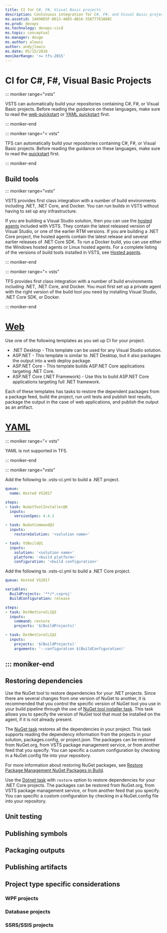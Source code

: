 ```yaml
---
title: CI for C#, F#, Visual Basic projects
description: Continuous integration for C#, F#, and Visual Basic projects
ms.assetid: 14698D5F-0613-4AD5-AB16-35877763888C
ms.prod: devops
ms.technology: devops-cicd
ms.topic: conceptual
ms.manager: douge
ms.author: alewis
author: andyjlewis
ms.date: 05/15/2018
monikerRange: '>= tfs-2015'
---
```


# CI for C#, F#, Visual Basic Projects

::: moniker range="vsts"

VSTS can automatically build your repositories containing C#, F#, or Visual Basic projects. Before reading the guidance on these languages, make sure to read the [web quickstart](../build/hello-world.md) or [YAML quickstart](../build/with-yaml.md) first.

::: moniker-end

::: moniker range="< vsts"

TFS can automatically build your repositories containing C#, F#, or Visual Basic projects. Before reading the guidance on these languages, make sure to read the [quickstart](../build/hello-world.md) first.

::: moniker-end

## Build tools

::: moniker range="vsts"

VSTS provides first class integration with a number of build environments including .NET, .NET Core, and Docker. You can run builds in VSTS without having to set up any infrastructure.

If you are building a Visual Studio solution, then you can use the [hosted agents](../concepts/agents/hosted.md) included with VSTS. They contain the latest released version of Visual Studio, or one of the earlier RTM versions. If you are building a .NET Core project, the hosted agents contain the latest release and several earlier releases of .NET Core SDK. To run a Docker build, you can use either the Windows hosted agents or Linux hosted agents. For a complete listing of the versions of build tools installed in VSTS, see [Hosted agents](../concepts/agents/hosted.md).

::: moniker-end

::: moniker range="< vsts"

TFS provides first class integration with a number of build environments including .NET, .NET Core, and Docker. You must first set up a private agent with the right version of the build tool you need by installing Visual Studio, .NET Core SDK, or Docker.

::: moniker-end

# [Web](#tab/web)

Use one of the following templates as you set up CI for your project.

* .NET Desktop - This template can be used for any Visual Studio solution.
* ASP.NET - This template is similar to .NET Desktop, but it also packages the output into a web deploy package.
* ASP.NET Core - This template builds ASP.NET Core applications targeting .NET Core.
* ASP.NET Core (.NET Framework) - Use this to build ASP.NET Core applications targeting full .NET framework.

Each of these templates has tasks to restore the dependent packages from a package feed, build the project, run unit tests and publish test results, package the output in the case of web applications, and publish the output as an artifact.

# [YAML](#tab/yaml)

::: moniker range="< vsts"

YAML is not supported in TFS.

::: moniker-end

::: moniker range="vsts"

Add the following to .vsts-ci.yml to build a .NET project.

```yaml
queue:
  name: Hosted VS2017

steps:
- task: NuGetToolInstaller@0
  inputs:
    versionSpec: 4.4.1

- task: NuGetCommand@2
  inputs:
    restoreSolution: '<solution name>'

- task: VSBuild@1
  inputs:
    solution: '<solution name>'
    platform: '<build platform>'
    configuration: '<build configuration>'
```

Add the following to .vsts-ci.yml to build a .NET Core project.

```yaml
queue: Hosted VS2017

variables:
  BuildProjects: '**/*.csproj'
  BuildConfiguration: release

steps:
- task: DotNetCoreCLI@2
  inputs:
    command: restore
    projects: '$(BuildProjects)'

- task: DotNetCoreCLI@2
  inputs:
    projects: '$(BuildProjects)'
    arguments: '--configuration $(BuildConfiguration)'
```

::: moniker-end
---

## Restoring dependencies

Use the NuGet tool to restore dependencies for your .NET projects. Since there are several changes from one version of NuGet to another, it is recommended that you control the specific version of NuGet tool you use in your build pipeline through the use of [NuGet tool installer task](https://github.com/Microsoft/vsts-tasks/tree/master/Tasks/NuGetToolInstallerV0). This task allows you to specify the version of NuGet tool that must be installed on the agent, if it is not already present.

The [NuGet task](https://github.com/Microsoft/vsts-tasks/tree/master/Tasks/NuGetV0) restores all the dependencies in your project. This task supports reading the dependency information from the projects in your solution, packages.config, or project.json. The packages can be restored from NuGet.org, from VSTS package management service, or from another feed that you specify. You can specific a custom configuration by checking in a NuGet.config file into your repository.

For more information about restoring NuGet packages, see [Restore Package Management NuGet Packages in Build](../packages/nuget-restore.md).

Use the [Dotnet task](../tasks/build/dotnet-core.md) with `restore` option to restore dependencies for your .NET Core projects. The packages can be restored from NuGet.org, from VSTS package management service, or from another feed that you specify. You can specific a custom configuration by checking in a NuGet.config file into your repository.

## Unit testing

## Publishing symbols

## Packaging outputs

## Publishing artifacts

## Project type specific considerations

### WPF projects

### Database projects

### SSRS/SSIS projects
